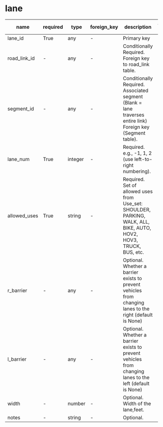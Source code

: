 # lane

|name|required|type|foreign_key|description|constraints minimum|
|---|---|---|---|---|---|
|lane_id|True|any|-|Primary key|-|
|road_link_id|-|any|-|Conditionally Required. Foreign key  to  road_link table.|-|
|segment_id|-|any|-|Conditionally Required. Associated segment (Blank = lane traverses entire link) Foreign key (Segment table).|-|
|lane_num|True|integer|-|Required. e.g., -1, 1, 2 (use left-to-right numbering).|-|
|allowed_uses|True|string|-|Required. Set of allowed uses from Use_set: SHOULDER, PARKING, WALK, ALL, BIKE, AUTO, HOV2, HOV3, TRUCK, BUS, etc.|-|
|r_barrier|-|any|-|Optional. Whether a barrier exists to prevent vehicles from changing lanes to the right (default is None)|-|
|l_barrier|-|any|-|Optional. Whether a barrier exists to prevent vehicles from changing lanes to the left (default is None)|-|
|width|-|number|-|Optional. Width of the lane,feet.|0|
|notes|-|string|-|Optional.|-|
